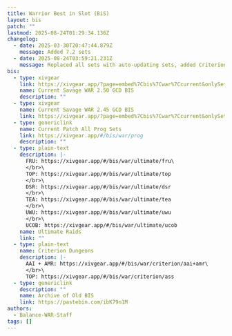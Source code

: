 ```yaml
---
title: Warrior Best in Slot (BiS)
layout: bis
patch: ""
lastmod: 2025-08-24T01:29:34.136Z
changelog:
  - date: 2025-03-30T20:47:44.879Z
    message: Added 7.2 sets
  - date: 2025-08-24T03:59:21.231Z
    message: Replaced all sets with auto-updating sets, added Criterion sets
bis:
  - type: xivgear
    link: https://xivgear.app/?page=embed%7Cbis%7Cwar%7Ccurrent&onlySetIndex=0
    name: Current Savage WAR 2.50 GCD BIS
    description: ""
  - type: xivgear
    name: Current Savage WAR 2.45 GCD BIS
    link: https://xivgear.app/?page=embed%7Cbis%7Cwar%7Ccurrent&onlySetIndex=1
  - type: genericlink
    name: Current Patch All Prog Sets
    link: https://xivgear.app/#/bis/war/prog
    description: ""
  - type: plain-text
    description: |-
      FRU: https://xivgear.app/#/bis/war/ultimate/fru\
      </br>\
      TOP: https://xivgear.app/#/bis/war/ultimate/top
      </br>\
      DSR: https://xivgear.app/#/bis/war/ultimate/dsr
      </br>\
      TEA: https://xivgear.app/#/bis/war/ultimate/tea
      </br>\
      UWU: https://xivgear.app/#/bis/war/ultimate/uwu
      </br>\
      UCOB: https://xivgear.app/#/bis/war/ultimate/ucob
    name: Ultimate Raids
    link: ""
  - type: plain-text
    name: Criterion Dungeons
    description: |-
      AAI + AMR: https://xivgear.app/#/bis/war/criterion/aai+amr\
      </br>\
      TOP: https://xivgear.app/#/bis/war/criterion/ass
  - type: genericlink
    description: ""
    name: Archive of Old BIS
    link: https://pastebin.com/ibK79n1M
authors:
  - Balance-WAR-Staff
tags: []
---
```

